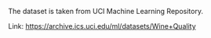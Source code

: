 The dataset is taken from UCI Machine Learning Repository.

Link: https://archive.ics.uci.edu/ml/datasets/Wine+Quality
